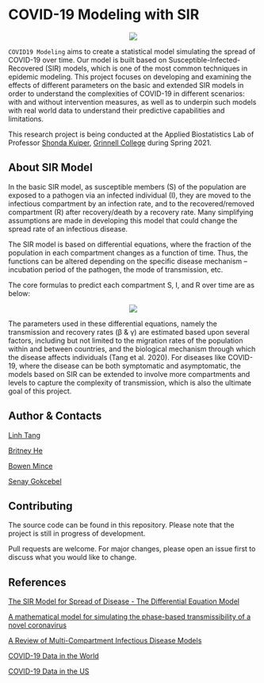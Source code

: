 # COVID-19 Modeling with SIR

<p align="center"><img src="https://www.lewuathe.com/assets/img/posts/2020-03-11-covid-19-dynamics-with-sir-model/sir.png"/></p>

`COVID19 Modeling` aims to create a statistical model simulating the spread of COVID-19 over time. Our model is built based on Susceptible-Infected-Recovered (SIR) models, which is one of the most common techniques in epidemic modeling. This project focuses on developing and examining the effects of different parameters on the basic and extended SIR models in order to understand the complexities of COVID-19 in different scenarios: with and without intervention measures, as well as to underpin such models with real world data to understand their predictive capabilities and limitations.

This research project is being conducted at the Applied Biostatistics Lab of Professor [Shonda Kuiper](https://www.grinnell.edu/user/kuipers), [Grinnell College](https://www.grinnell.edu/) during Spring 2021.

## About SIR Model

In the basic SIR model, as susceptible members (S) of the population are exposed to a pathogen via an infected individual (I), they are moved to the infectious compartment by an infection rate, and to the recovered/removed compartment (R) after recovery/death by a recovery rate. Many simplifying assumptions are made in developing this model that could change the spread rate of an infectious disease.

The SIR model is based on differential equations, where the fraction of the population in each compartment changes as a function of time. Thus, the functions can be altered depending on the specific disease mechanism – incubation period of the pathogen, the mode of transmission, etc.

The core formulas to predict each compartment S, I, and R over time are as below:

<p align="center"><img src="https://www.lewuathe.com/assets/img/posts/2020-03-11-covid-19-dynamics-with-sir-model/ode.png"/></p>

The parameters used in these differential equations, namely the transmission and recovery rates (β & γ) are estimated based upon several factors, including but not limited to the migration rates of the population within and between countries, and the biological mechanism through which the disease affects individuals (Tang et al. 2020). For diseases like COVID-19, where the disease can be both symptomatic and asymptomatic, the models based on SIR can be extended to involve more compartments and levels to capture the complexity of transmission, which is also the ultimate goal of this project.

## Author & Contacts
[Linh Tang](https://linhtang.me/)

[Britney He](mailto:hejiayu@grinnell.edu)

[Bowen Mince](mailto:mincebow@grinnell.edu)

[Senay Gokcebel](mailto:gokcebels@grinnell.edu)

## Contributing
The source code can be found in this repository. Please note that the project is still in progress of development.

Pull requests are welcome. For major changes, please open an issue first to discuss what you would like to change.

## References
[The SIR Model for Spread of Disease - The Differential Equation Model](https://www.maa.org/press/periodicals/loci/joma/the-sir-model-for-spread-of-disease-the-differential-equation-model)

[A mathematical model for simulating the phase-based transmissibility of a novel coronavirus](https://doi.org/10.1186/s40249-020-00640-3)

[A Review of Multi-Compartment Infectious Disease Models](https://doi.org/10.1111/insr.12402)

[COVID-19 Data in the World](https://www.kaggle.com/imdevskp/corona-virus-report?select=covid_19_clean_complete.csv)

[COVID-19 Data in the US](https://www.kaggle.com/imdevskp/corona-virus-report?select=usa_county_wise.csv)
